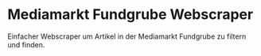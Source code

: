 # Mediamarkt Fundgrube Webscraper
Einfacher Webscraper um Artikel in der Mediamarkt Fundgrube zu filtern und finden.